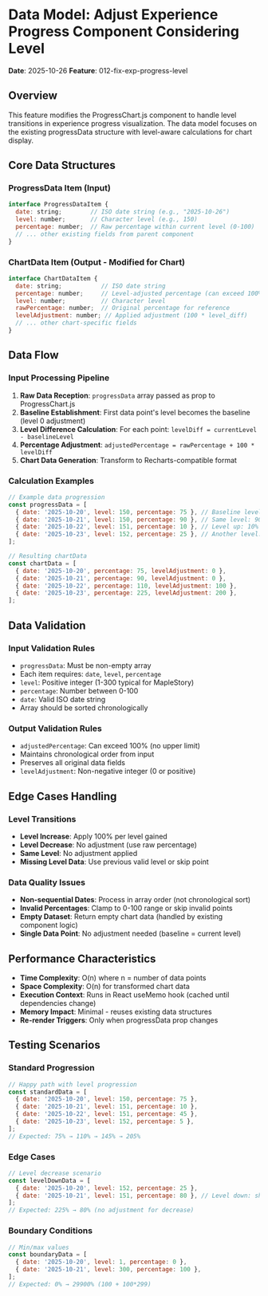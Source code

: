 # Data Model: Adjust Experience Progress Component Considering Level

**Date**: 2025-10-26
**Feature**: 012-fix-exp-progress-level

## Overview

This feature modifies the ProgressChart.js component to handle level transitions in experience progress visualization. The data model focuses on the existing progressData structure with level-aware calculations for chart display.

## Core Data Structures

### ProgressData Item (Input)

```javascript
interface ProgressDataItem {
  date: string;        // ISO date string (e.g., "2025-10-26")
  level: number;       // Character level (e.g., 150)
  percentage: number;  // Raw percentage within current level (0-100)
  // ... other existing fields from parent component
}
```

### ChartData Item (Output - Modified for Chart)

```javascript
interface ChartDataItem {
  date: string;           // ISO date string
  percentage: number;     // Level-adjusted percentage (can exceed 100%)
  level: number;          // Character level
  rawPercentage: number;  // Original percentage for reference
  levelAdjustment: number; // Applied adjustment (100 * level_diff)
  // ... other chart-specific fields
}
```

## Data Flow

### Input Processing Pipeline

1. **Raw Data Reception**: `progressData` array passed as prop to ProgressChart.js
2. **Baseline Establishment**: First data point's level becomes the baseline (level 0 adjustment)
3. **Level Difference Calculation**: For each point: `levelDiff = currentLevel - baselineLevel`
4. **Percentage Adjustment**: `adjustedPercentage = rawPercentage + 100 * levelDiff`
5. **Chart Data Generation**: Transform to Recharts-compatible format

### Calculation Examples

```javascript
// Example data progression
const progressData = [
  { date: '2025-10-20', level: 150, percentage: 75 }, // Baseline level 150
  { date: '2025-10-21', level: 150, percentage: 90 }, // Same level: 90%
  { date: '2025-10-22', level: 151, percentage: 10 }, // Level up: 10% + 100% = 110%
  { date: '2025-10-23', level: 152, percentage: 25 }, // Another level: 25% + 200% = 225%
];

// Resulting chartData
const chartData = [
  { date: '2025-10-20', percentage: 75, levelAdjustment: 0 },
  { date: '2025-10-21', percentage: 90, levelAdjustment: 0 },
  { date: '2025-10-22', percentage: 110, levelAdjustment: 100 },
  { date: '2025-10-23', percentage: 225, levelAdjustment: 200 },
];
```

## Data Validation

### Input Validation Rules

- `progressData`: Must be non-empty array
- Each item requires: `date`, `level`, `percentage`
- `level`: Positive integer (1-300 typical for MapleStory)
- `percentage`: Number between 0-100
- `date`: Valid ISO date string
- Array should be sorted chronologically

### Output Validation Rules

- `adjustedPercentage`: Can exceed 100% (no upper limit)
- Maintains chronological order from input
- Preserves all original data fields
- `levelAdjustment`: Non-negative integer (0 or positive)

## Edge Cases Handling

### Level Transitions

- **Level Increase**: Apply 100% per level gained
- **Level Decrease**: No adjustment (use raw percentage)
- **Same Level**: No adjustment applied
- **Missing Level Data**: Use previous valid level or skip point

### Data Quality Issues

- **Non-sequential Dates**: Process in array order (not chronological sort)
- **Invalid Percentages**: Clamp to 0-100 range or skip invalid points
- **Empty Dataset**: Return empty chart data (handled by existing component logic)
- **Single Data Point**: No adjustment needed (baseline = current level)

## Performance Characteristics

- **Time Complexity**: O(n) where n = number of data points
- **Space Complexity**: O(n) for transformed chart data
- **Execution Context**: Runs in React useMemo hook (cached until dependencies change)
- **Memory Impact**: Minimal - reuses existing data structures
- **Re-render Triggers**: Only when progressData prop changes

## Testing Scenarios

### Standard Progression

```javascript
// Happy path with level progression
const standardData = [
  { date: '2025-10-20', level: 150, percentage: 75 },
  { date: '2025-10-21', level: 151, percentage: 10 },
  { date: '2025-10-22', level: 151, percentage: 45 },
  { date: '2025-10-23', level: 152, percentage: 5 },
];
// Expected: 75% → 110% → 145% → 205%
```

### Edge Cases

```javascript
// Level decrease scenario
const levelDownData = [
  { date: '2025-10-20', level: 152, percentage: 25 },
  { date: '2025-10-21', level: 151, percentage: 80 }, // Level down: show 80%
];
// Expected: 225% → 80% (no adjustment for decrease)
```

### Boundary Conditions

```javascript
// Min/max values
const boundaryData = [
  { date: '2025-10-20', level: 1, percentage: 0 },
  { date: '2025-10-21', level: 300, percentage: 100 },
];
// Expected: 0% → 29900% (100 + 100*299)
```
